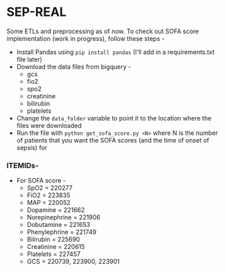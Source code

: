 # SEP-REAL

Some ETLs and preprocessing as of now. To check out SOFA score implementation (work in progress), follow these steps -
* Install Pandas using `pip install pandas` (I'll add in a requirements.txt file later)
* Download the data files from bigquery - 
    -   gcs
    -   fio2
    -   spo2
    -   creatinine
    -   bilirubin
    -   platelets
* Change the `data_folder` variable to point it to the location where the files were downloaded
* Run the file with `python get_sofa_score.py <N>` where N is the number of patients that you want the SOFA scores (and the time of onset of sepsis) for


### ITEMIDs-

* For SOFA score -
    - SpO2 = 220277
    - FiO2 = 223835
    - MAP = 220052
    - Dopamine = 221662
    - Norepinephrine = 221906
    - Dobutamine = 221653
    - Phenylephrine = 221749
    - Bilirubin = 225690
    - Creatinine = 220615
    - Platelets = 227457
    - GCS = 220739, 223900, 223901
